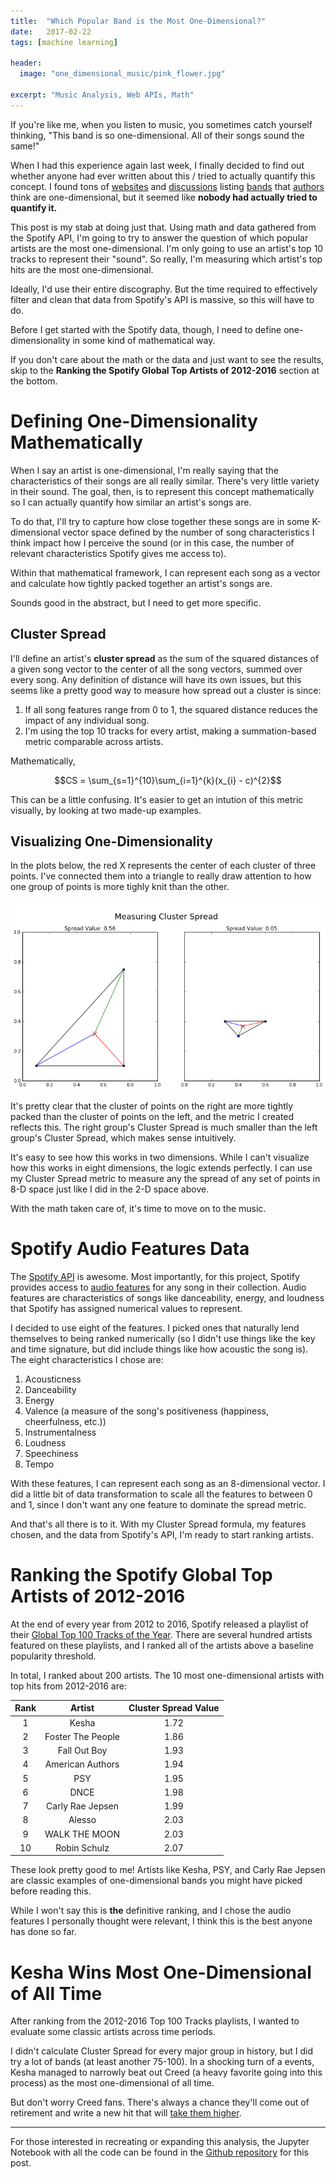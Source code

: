 ```yaml
---
title:  "Which Popular Band is the Most One-Dimensional?"
date:   2017-02-22
tags: [machine learning]

header:
  image: "one_dimensional_music/pink_flower.jpg"

excerpt: "Music Analysis, Web APIs, Math"
---
```


If you're like me, when you listen to music, you sometimes catch yourself thinking, "This band is so one-dimensional. All of their songs sound the same!"

When I had this experience again last week, I finally decided to find out whether anyone had ever written about this / tried to actually quantify this concept. I found tons of [websites](http://www.watchmojo.com/mobile/id/12804/) and [discussions](https://www.reddit.com/r/Music/comments/3qu62n/what_band_sounds_the_same_on_almost_every_song/) listing [bands](https://www.thetoptens.com/bands-who-songs-all-sound-same/) that [authors](http://www.gamespot.com/forums/offtopic-discussion-314159273/bands-whos-songs-all-sound-the-same-26510911/) think are one-dimensional, but it seemed like **nobody had actually tried to quantify it.**

This post is my stab at doing just that. Using math and data gathered from the Spotify API, I'm going to try to answer the question of which popular artists are the most one-dimensional. I'm only going to use an artist's top 10 tracks to represent their "sound". So really, I'm measuring which artist's top hits are the most one-dimensional.

Ideally, I'd use their entire discography. But the time required to effectively filter and clean that data from Spotify's API is massive, so this will have to do.

Before I get started with the Spotify data, though, I need to define one-dimensionality in some kind of mathematical way.

If you don't care about the math or the data and just want to see the results, skip to the **Ranking the Spotify Global Top Artists of 2012-2016** section at the bottom.

# Defining One-Dimensionality Mathematically

When I say an artist is one-dimensional, I'm really saying that the characteristics of their songs are all really similar. There's very little variety in their sound. The goal, then, is to represent this concept mathematically so I can actually quantify how similar an artist's songs are.

To do that, I'll try to capture how close together these songs are in some K-dimensional vector space defined by the number of song characteristics I think impact how I perceive the sound (or in this case, the number of relevant characteristics Spotify gives me access to).

Within that mathematical framework, I can represent each song as a vector and calculate how tightly packed together an artist's songs are.

Sounds good in the abstract, but I need to get more specific.

## Cluster Spread

I'll define an artist's **cluster spread** as the sum of the squared distances of a given song vector to the center of all the song vectors, summed over every song. Any definition of distance will have its own issues, but this seems like a pretty good way to measure how spread out a cluster is since:

1. If all song features range from 0 to 1, the squared distance reduces the impact of any individual song.
2. I'm using the top 10 tracks for every artist, making a summation-based metric comparable across artists.

Mathematically,

$$CS = \sum_{s=1}^{10}\sum_{i=1}^{k}(x_{i} - c)^{2}$$

This can be a little confusing. It's easier to get an intution of this metric visually, by looking at two made-up examples.

## Visualizing One-Dimensionality

In the plots below, the red X represents the center of each cluster of three points. I've connected them into a triangle to really draw attention to how one group of points is more tighly knit than the other.


![png](/images/one_dimensional_music/cluster_metric_example.png?raw=True)


It's pretty clear that the cluster of points on the right are more tightly packed than the cluster of points on the left, and the metric I created reflects this. The right group's Cluster Spread is much smaller than the left group's Cluster Spread, which makes sense intuitively.

It's easy to see how this works in two dimensions. While I can't visualize how this works in eight dimensions, the logic extends perfectly. I can use my Cluster Spread metric to measure any the spread of any set of points in 8-D space just like I did in the 2-D space above.

With the math taken care of, it's time to move on to the music.

# Spotify Audio Features Data

The [Spotify API](https://developer.spotify.com/web-api/) is awesome. Most importantly, for this project, Spotify provides access to [audio features](https://developer.spotify.com/web-api/get-audio-features/) for any song in their collection. Audio features are characteristics of songs like danceability, energy, and loudness that Spotify has assigned numerical values to represent.

I decided to use eight of the features. I picked ones that naturally lend themselves to being ranked numerically (so I didn't use things like the key and time signature, but did include things like how acoustic the song is). The eight characteristics I chose are:

1. Acousticness
2. Danceability
3. Energy
4. Valence (a measure of the song's positiveness (happiness, cheerfulness, etc.))
5. Instrumentalness
6. Loudness
7. Speechiness
8. Tempo

With these features, I can represent each song as an 8-dimensional vector. I did a little bit of data transformation to scale all the features to between 0 and 1, since I don't want any one feature to dominate the spread metric.

And that's all there is to it. With my Cluster Spread formula, my features chosen, and the data from Spotify's API, I'm ready to start ranking artists.


# Ranking the Spotify Global Top Artists of 2012-2016

At the end of every year from 2012 to 2016, Spotify released a playlist of their [Global Top 100 Tracks of the Year](https://open.spotify.com/user/spotifyyearinmusic/playlist/2xKlsGov0EC2fhl6uXDgWZ). There are several hundred artists featured on these playlists, and I ranked all of the artists above a baseline popularity threshold.

In total, I ranked about 200 artists. The 10 most one-dimensional artists with top hits from 2012-2016 are:



| Rank   | Artist            | Cluster Spread Value |
| :---:  |:-----------------:| :-------------------:|
| 1      | Kesha             | 1.72                 |
| 2      | Foster The People | 1.86                 |
| 3      | Fall Out Boy      | 1.93                 |
| 4      | American Authors  | 1.94                 |
| 5      | PSY               | 1.95                 |
| 6      | DNCE              | 1.98                 |
| 7      | Carly Rae Jepsen  | 1.99                 |
| 8      | Alesso            | 2.03                 |
| 9      | WALK THE MOON     | 2.03                 |
| 10     | Robin Schulz      | 2.07                 |


These look pretty good to me! Artists like Kesha, PSY, and Carly Rae Jepsen are classic examples of one-dimensional bands you might have picked before reading this.

While I won't say this is **the** definitive ranking, and I chose the audio features I personally thought were relevant, I think this is the best anyone has done so far.


# Kesha Wins Most One-Dimensional of All Time

After ranking from the 2012-2016 Top 100 Tracks playlists, I wanted to evaluate some classic artists across time periods.

I didn't calculate Cluster Spread for every major group in history, but I did try a lot of bands (at least another 75-100). In a shocking turn of a events, Kesha managed to narrowly beat out Creed (a heavy favorite going into this process) as the most one-dimensional of all time.

But don't worry Creed fans. There's always a chance they'll come out of retirement and write a new hit that will [take them higher](https://www.youtube.com/watch?v=DhAFbwoaH7o).



***

For those interested in recreating or expanding this analysis, the Jupyter Notebook with all the code can be found in the [Github repository](https://github.com/beckernick/artist_one_dimensionality) for this post.

